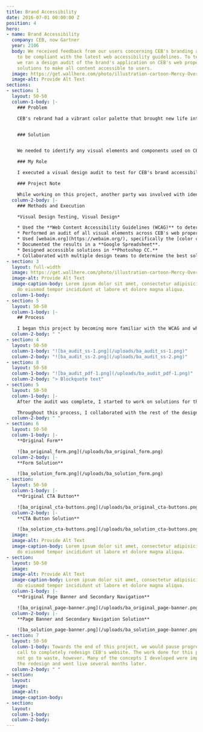 ```yaml
---
title: Brand Accessibility
date: 2016-07-01 00:00:00 Z
position: 4
hero:
- name: Brand Accessibility
  company: CEB, now Gartner
  year: 2106
  body: We received feedback from our users concerning CEB's branding and how it needed
    to be compliant with the latest web accessibility guidelines. To test for compliance,
    we ran a design audit of the brand's application on CEB's web properties and proposed
    solutions to make all content accessible to users.
  image: https://get.wallhere.com/photo/illustration-cartoon-Mercy-Overwatch-Overwatch-L-cio-Overwatch-Ana-Overwatch-Symmetra-Overwatch-Zenyatta-Overwatch-12505.png
  image-alt: Provide Alt Text
sections:
- section: 1
  layout: 50-50
  column-1-body: |-
    ### Problem

    CEB's rebrand had a vibrant color palette that brought new life into its research-driven practice. This color usage, however, did not translate well in web applications and left much of CEB's content inaccessible to users. For instance, many of the interactive elements lacked visual contrast and used unreadable color combinations.


    ### Solution


    We needed to identify any visual elements and components used on CEB's website that were not Level AA compliant according to the [Web Content Accessibility Guidelines (WCAG)](https://www.w3.org/TR/WCAG21/). Items that failed these guidelines, and were critical to user interaction and access to content, would be redesigned to be AA compliant or better.

    ### My Role

    I executed a visual design audit to test for CEB's brand accessibility on the web, documented the results, and proposed design solutions for components found to be inaccessible to users.

    ### Project Note

    While working on this project, another party was involved with identifying accessibility issues in the code on various CEB platforms. Any problems found here could make using assistive technologies, like screen readers, hard or impossible to use while navigating the web.
  column-2-body: |-
    ### Methods and Execution

    *Visual Design Testing, Visual Design*

    * Used the **Web Content Accessibility Guidelines (WCAG)** to determine which rules we needed to follow to identify design issues. Many of these guidelines are in the [perceivable category](https://www.w3.org/TR/WCAG20/#perceivable).
    * Performed an audit of all visual elements across CEB's web properties, which included its global website, event pages, and other microsites.
    * Used [webaim.org](https://webaim.org/), specifically the [color contrast tool](https://webaim.org/resources/contrastchecker/), and various browser extensions to test the visual contrast and color usage on a webpage.
    * Documented the results in a **Google Spreadsheet**.
    * Designed accessible solutions in **Photoshop CC.**
    * Collaborated with multiple design teams to determine the best solution for each failed element and component outlined in the test results.
- section: 3
  layout: full-width
  image: https://get.wallhere.com/photo/illustration-cartoon-Mercy-Overwatch-Overwatch-L-cio-Overwatch-Ana-Overwatch-Symmetra-Overwatch-Zenyatta-Overwatch-12505.png
  image-alt: Provide Alt Text
  image-caption-body: Lorem ipsum dolor sit amet, consectetur adipisicing elit, sed
    do eiusmod tempor incididunt ut labore et dolore magna aliqua.
  column-1-body: 
- section: 5
  layout: 50-50
  column-1-body: |-
    ## Process

    I began this project by becoming more familiar with the WCAG and what it meant to be compliant with their guidelines. For this particular audit, we had to make sure the visual design of our web elements and components were at least Level AA compliant. Our primary focus was on the contrast, color use, and overall visual clarity of the design. With this in mind, I documented which elements did not pass our audit.
  column-2-body: " "
- section: 4
  layout: 50-50
  column-1-body: "![ba_audit_ss-1.png](/uploads/ba_audit_ss-1.png)"
  column-2-body: "![ba_audit_ss-2.png](/uploads/ba_audit_ss-2.png)"
- section: 8
  layout: 50-50
  column-1-body: "![ba_audit_pdf-1.png](/uploads/ba_audit_pdf-1.png)"
  column-2-body: "> Blockquote text"
- section: 5
  layout: 50-50
  column-1-body: |-
    After the audit was complete, I started to work on solutions for the failed designs. An example of a solution is: when we used a blue font that did not provide enough contrast against a white background, we needed to either make the text darker or change the background color. Most of our problems were related to this particular issue. We also needed to consider how readable text was when placed over an image with specific color overlays.

    Throughout this process, I collaborated with the rest of the design team to determine the best solution for each component. One of the biggest challenges was staying within CEB's established look-and-feel. A prevalent solution was to use a darker color which added weight to the design that was not present before. Working as a team, we picked and iterated on the best options that stayed as true to the brand as possible.
  column-2-body: " "
- section: 6
  layout: 50-50
  column-1-body: |-
    **Original Form**

    ![ba_original_form.png](/uploads/ba_original_form.png)
  column-2-body: |-
    **Form Solution**

    ![ba_solution_form.png](/uploads/ba_solution_form.png)
- section: 
  layout: 50-50
  column-1-body: |-
    **Original CTA Button**

    ![ba_original_cta-buttons.png](/uploads/ba_original_cta-buttons.png)
  column-2-body: |-
    **CTA Button Solution**

    ![ba_solution_cta-buttons.png](/uploads/ba_solution_cta-buttons.png)
  image: 
  image-alt: Provide Alt Text
  image-caption-body: Lorem ipsum dolor sit amet, consectetur adipisicing elit, sed
    do eiusmod tempor incididunt ut labore et dolore magna aliqua.
- section: 
  layout: 50-50
  image: 
  image-alt: Provide Alt Text
  image-caption-body: Lorem ipsum dolor sit amet, consectetur adipisicing elit, sed
    do eiusmod tempor incididunt ut labore et dolore magna aliqua.
  column-1-body: |-
    **Original Page Banner and Secondary Navigation**

    ![ba_original_page-banner.png](/uploads/ba_original_page-banner.png)
  column-2-body: |-
    **Page Banner and Secondary Navigation Solution**

    ![ba_solution_page-banner.png](/uploads/ba_solution_page-banner.png)
- section: 7
  layout: 50-50
  column-1-body: Towards the end of this project, we would pause progress due to the
    call to completely redesign CEB's website. The work done for this project would
    not go to waste, however. Many of the concepts I developed were implemented in
    the redesign and went live several months later.
  column-2-body: " "
- section: 
  layout: 
  image: 
  image-alt: 
  image-caption-body: 
- section: 
  layout: 
  column-1-body: 
  column-2-body: 
---
```


